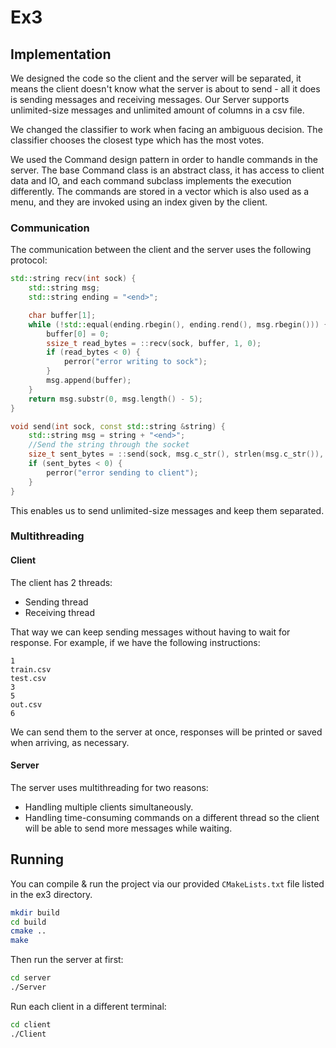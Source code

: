 # Ex3

## Implementation

We designed the code so the client and the server will be separated, it means the client doesn't know what the server is
about to send - all it does is sending messages and receiving messages. Our Server supports unlimited-size messages and
unlimited amount of columns in a csv file.

We changed the classifier to work when facing an ambiguous decision. The classifier chooses the closest type which has
the most votes.

We used the Command design pattern in order to handle commands in the server. The base Command class is an abstract
class, it has access to client data and IO, and each command subclass implements the execution differently. The commands
are stored in a vector which is also used as a menu, and they are invoked using an index given by the client.

### Communication

The communication between the client and the server uses the following protocol:

```c++
std::string recv(int sock) {
    std::string msg;
    std::string ending = "<end>";

    char buffer[1];
    while (!std::equal(ending.rbegin(), ending.rend(), msg.rbegin())) {
        buffer[0] = 0;
        ssize_t read_bytes = ::recv(sock, buffer, 1, 0);
        if (read_bytes < 0) {
            perror("error writing to sock");
        }
        msg.append(buffer);
    }
    return msg.substr(0, msg.length() - 5);
}

void send(int sock, const std::string &string) {
    std::string msg = string + "<end>";
    //Send the string through the socket
    size_t sent_bytes = ::send(sock, msg.c_str(), strlen(msg.c_str()), 0);
    if (sent_bytes < 0) {
        perror("error sending to client");
    }
}
```

This enables us to send unlimited-size messages and keep them separated.

### Multithreading

#### Client

The client has 2 threads:

- Sending thread
- Receiving thread

That way we can keep sending messages without having to wait for response. For example, if we have the following
instructions:

```
1
train.csv
test.csv
3
5
out.csv
6
```

We can send them to the server at once, responses will be printed or saved when arriving, as necessary.

#### Server

The server uses multithreading for two reasons:

- Handling multiple clients simultaneously.
- Handling time-consuming commands on a different thread so the client will be able to send more messages while waiting.

## Running

You can compile & run the project via our provided `CMakeLists.txt` file listed in the ex3 directory.

```bash
mkdir build
cd build
cmake ..
make
```

Then run the server at first:

```bash
cd server
./Server
```

Run each client in a different terminal:

```bash
cd client
./Client
```
